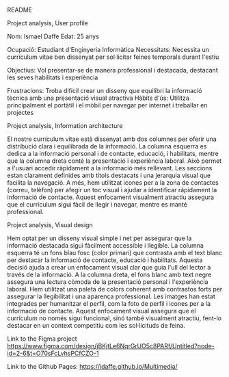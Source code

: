 README


Project analysis, User profile

Nom: Ismael Daffe Edat: 25 anys 

Ocupació: Estudiant d'Enginyeria Informàtica 
Necessitats: Necessita un currículum vitae ben dissenyat per sol·licitar feines temporals durant l'estiu 

Objectius: Vol presentar-se de manera professional i destacada, destacant les seves habilitats i experiència 

Frustracions: Troba difícil crear un disseny que equilibri la informació tècnica amb una presentació visual atractiva Hàbits d'ús: Utilitza principalment el portàtil i el mòbil per navegar per internet i treballar en projectes

Project analysis, Information architecture

El nostre currículum vitae està dissenyat amb dos columnes per oferir una distribució clara i equilibrada de la informació. La columna esquerra es dedica a la informació personal i de contacte, educació, i habilitats, mentre que la columna dreta conté la presentació i experiència laboral. Això permet a l'usuari accedir ràpidament a la informació més rellevant. Les seccions estan clarament definides amb títols destacats i una jerarquia visual que facilita la navegació. A més, hem utilitzat icones per a la zona de contactes (correu, telèfon) per afegir un toc visual i ajudar a identificar ràpidament la informació de contacte. Aquest enfocament visualment atractiu assegura que el currículum sigui fàcil de llegir i navegar, mentre es manté professional.

Project analysis, Visual design

Hem optat per un disseny visual simple i net per assegurar que la informació destacada sigui fàcilment accessible i llegible. La columna esquerra té un fons blau fosc (color primari) que contrasta amb el text blanc per destacar la informació de contacte, educació i habilitats. Aquesta decisió ajuda a crear un enfocament visual clar que guia l'ull del lector a través de la informació. A la columna dreta, el fons blanc amb text negre assegura una lectura còmoda de la presentació personal i l'experiència laboral. Hem utilitzat una paleta de colors coherent amb contrastos forts per assegurar la llegibilitat i una aparença professional. Les imatges han estat integrades per humanitzar el perfil, com la foto de perfil i icones per a la informació de contacte. Aquest enfocament visual assegura que el currículum no només sigui funcional, sinó també visualment atractiu, fent-lo destacar en un context competitiu com les sol·licituds de feina.

Link to the Figma project
https://www.figma.com/design/jBKjtLe6NqrGrUO5c8PARf/Untitled?node-id=2-6&t=O70sFcLvhsPCfCZO-1

Link to the Github Pages:
https://idaffe.github.io/Multimedia/
